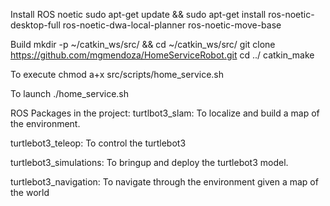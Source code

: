 Install ROS noetic
sudo apt-get update && sudo apt-get install ros-noetic-desktop-full ros-noetic-dwa-local-planner ros-noetic-move-base


Build
mkdir -p ~/catkin_ws/src/ && cd ~/catkin_ws/src/
git clone https://github.com/mgmendoza/HomeServiceRobot.git
cd ../
catkin_make


To execute
chmod a+x src/scripts/home_service.sh

To launch
./home_service.sh



ROS Packages in the project:
turtlbot3_slam: To localize and build a map of the environment.

turtlebot3_teleop: To control the turtlebot3

turtlebot3_simulations: To bringup and deploy the turtlebot3 model.

turtlebot3_navigation: To navigate through the environment given a map of the world
